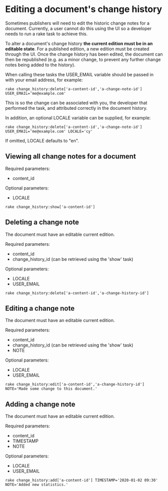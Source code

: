 # Editing a document's change history

Sometimes publishers will need to edit the historic change notes for a document.  Currently, a user cannot do this using the UI so a developer needs to run a rake task to achieve this.

To alter a document's change history **the current edition must be in an editable state**.  For a published edition, a new edition must be created through the UI.  Once the change history has been edited, the document can then be republished (e.g. as a minor change, to prevent any further change notes being added to the history).

When calling these tasks the USER_EMAIL variable should be passed in with your email address, for example:

```
rake change_history:delete['a-content-id','a-change-note-id'] USER_EMAIL='me@example.com'
```

This is so the change can be associated with you, the developer that performed the task, and attributed correctly in the document history.

In addition, an optional LOCALE variable can be supplied, for example:

```
rake change_history:delete['a-content-id','a-change-note-id'] USER_EMAIL='me@example.com' LOCALE='cy'
```

If omitted, LOCALE defaults to "en".

## Viewing all change notes for a document
Required parameters:
- content_id

Optional parameters:
- LOCALE

```
rake change_history:show['a-content-id']
```

## Deleting a change note
The document must have an editable current edition.

Required parameters:
- content_id
- change_history_id (can be retrieved using the 'show' task)

Optional parameters:
- LOCALE
- USER_EMAIL

```
rake change_history:delete['a-content-id','a-change-history-id']
```

## Editing a change note
The document must have an editable current edition.

Required parameters:
- content_id
- change_history_id (can be retrieved using the 'show' task)
- NOTE

Optional parameters:
- LOCALE
- USER_EMAIL

```
rake change_history:edit['a-content-id','a-change-history-id'] NOTE='Made some change to this document.'
```

## Adding a change note
The document must have an editable current edition.

Required parameters:
- content_id
- TIMESTAMP
- NOTE

Optional parameters:
- LOCALE
- USER_EMAIL

```
rake change_history:add['a-content-id'] TIMESTAMP='2020-01-02 09:30' NOTE='Added new statistics.'
```
